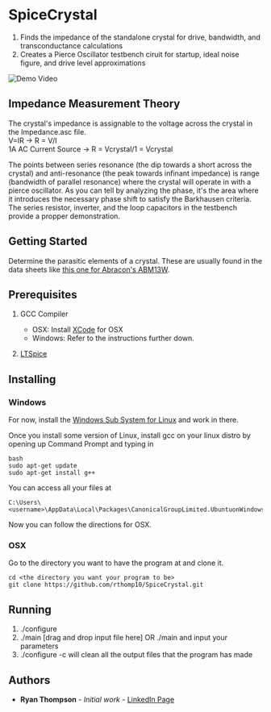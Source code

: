 # SpiceCrystal
1. Finds the impedance of the standalone crystal for drive, bandwidth, and transconductance calculations  
2. Creates a Pierce Oscillator testbench ciruit for startup, ideal noise figure, and drive level approximations

![Demo Video](example.gif)

## Impedance Measurement Theory
The crystal's impedance is assignable to the voltage across the crystal in the Impedance.asc file.  
V=IR -> R = V/I  
1A AC Current Source -> R = Vcrystal/1 = Vcrystal  

The points between series resonance (the dip towards a short across the crystal) and anti-resonance (the peak towards infinant impedance) is range (bandwidth of parallel resonance) where the crystal will operate in with a pierce oscillator. As you can tell by analyzing the phase, it's the area where it introduces the necessary phase shift to satisfy the Barkhausen criteria. The series resistor, inverter, and the loop capacitors in the testbench provide a propper demonstration.

## Getting Started

Determine the parasitic elements of a crystal. These are usually found in the data sheets like [this one for Abracon's ABM13W](https://abracon.com/datasheets/ABM13W.pdf). 

## Prerequisites

1. GCC Compiler   
   - OSX: Install [XCode](https://developer.apple.com/xcode/) for OSX  
   - Windows: Refer to the instructions further down.

2. [LTSpice](https://www.analog.com/en/design-center/design-tools-and-calculators/ltspice-simulator.html)


## Installing

### Windows

For now, install the [Windows Sub System for Linux](https://docs.microsoft.com/en-us/windows/wsl/install-win10) and work in there.

Once you install some version of Linux, install gcc on your linux distro by opening up Command Prompt and typing in
```
bash
sudo apt-get update
sudo apt-get install g++
```

You can access all your files at 
```
C:\Users\<username>\AppData\Local\Packages\CanonicalGroupLimited.UbuntuonWindows_79rhkp1fndgsc\LocalState 
```
Now you can follow the directions for OSX.

### OSX
Go to the directory you want to have the program at and clone it.
```
cd <the directory you want your program to be>
git clone https://github.com/rthomp10/SpiceCrystal.git
```

## Running

1. ./configure
2. ./main [drag and drop input file here] OR ./main and input your parameters  
3. ./configure -c will clean all the output files that the program has made

## Authors

* **Ryan Thompson** - *Initial work* - [LinkedIn Page](https://www.linkedin.com/in/rthomp10/)
